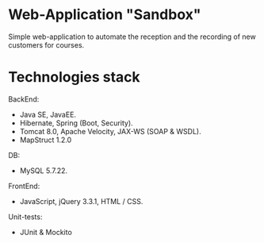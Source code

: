 # Web-Application "Sandbox" 

Simple web-application to automate the reception and the recording of 
new customers for courses.

# Technologies stack

BackEnd:
- Java SE, JavaEE.
- Hibernate, Spring (Boot, Security).
- Tomcat 8.0, Apache Velocity, JAX-WS (SOAP & WSDL).
- MapStruct 1.2.0

DB: 
- MySQL 5.7.22.

FrontEnd:
- JavaScript, jQuery 3.3.1, HTML / CSS.

Unit-tests:
- JUnit & Mockito
